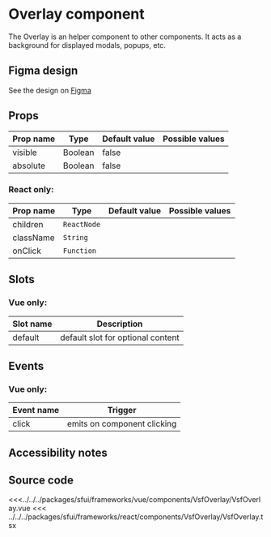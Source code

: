 # Overlay component

The Overlay is an helper component to other components. It acts as a background for displayed modals, popups, etc.

## Figma design

See the design on [Figma](https://www.figma.com/file/CWOkbpne0tDpSenT4ZEUTQ/%F0%9F%9B%A0-SFUI-2.0-%7C-Development?node-id=10966%3A18410)

## Props

| Prop name | Type    | Default value | Possible values |
| --------- | ------- | ------------- | --------------- |
| visible   | Boolean | false         |                 |
| absolute  | Boolean | false         |                 |

### React only:

| Prop name | Type        | Default value | Possible values |
| --------- | ----------- | ------------- | --------------- |
| children  | `ReactNode` |               |                 |
| className | `String`    |               |                 |
| onClick   | `Function`  |               |                 |

## Slots

### Vue only:

| Slot name |            Description            |
| --------- | :-------------------------------: |
| default   | default slot for optional content |

## Events

### Vue only:

| Event name |           Trigger           |
| ---------- | :-------------------------: |
| click      | emits on component clicking |

## Accessibility notes

## Source code

<<<../../../packages/sfui/frameworks/vue/components/VsfOverlay/VsfOverlay.vue
<<< ../../../packages/sfui/frameworks/react/components/VsfOverlay/VsfOverlay.tsx
